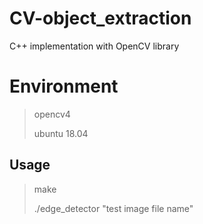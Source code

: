 # CV-object_extraction
C++ implementation with OpenCV library

# Environment
> opencv4
> 
> ubuntu 18.04

## Usage 
> make
> 
> ./edge_detector "test image file name"
